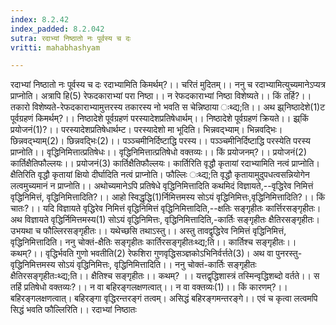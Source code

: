 ```yaml
---
index: 8.2.42
index_padded: 8.2.042
sutra: रदाभ्यां निष्ठातो नः पूर्वस्य च दः
vritti: mahabhashyam

---
```

 रदाभ्यां निष्ठातो नः पूर्वस्य च दः रदाभ्यामिति किमर्थम्?।। चरितं मुदितम्।। ननु च रदाभ्यामित्युच्यमानेऽप्यत्र प्राप्नोति। अत्रापि हि(5) रेफदकाराभ्यां परा निष्ठा।। न रेफदकाराभ्यां निष्ठा विशेष्यते।। किं तर्हि?।। तकारो विशेष्यते-रेफदकाराभ्यामुत्तरस्य तकारस्य नो भवति स चेन्निष्ठाया ःथ्द्य;ति।। अथ झ्र्निष्ठादेशे(1)ट पूर्वग्रहणं किमर्थम्?।। निष्ठादेशे पूर्वग्रहणं परस्यादेशप्रतिषेधार्थम्।। निष्ठादेशे पूर्वग्रहणं क्रियते।। झ्र्किं प्रयोजनं(1)?।। परस्यादेशप्रतिषेधार्थम्ट। परस्यादेशो मा भूदिति। भिन्नवद्भ्याम्। भिन्नवदि्भः। छिन्नवद्भ्याम्(2)। छिन्नवदि्भः(2)।। पञ्ञ्चमीनिर्दिष्टाद्धि परस्य।। पञ्ञ्चमीनिर्दिष्टाद्धि परस्येति परस्य प्राप्नोति।। वृद्धिनिमित्तात्प्रतिषेधः।। वृद्धिनिमित्तात्प्रतिषेधो वक्तव्यः।। किं प्रयोजनम्?।। प्रयोजनं(2) कार्तिक्षैतिफौल्लयः।। प्रयोजनं(3) कार्तिक्षैतिफौल्लयः। कार्तिरिति वृद्धौ कृतायां रदाभ्यामिति नत्वं प्राप्नोति। क्षैतिरिति वृद्धौ कृतायां क्षियो दीर्घादिति नत्वं प्राप्नोति। फौल्लिः ःथ्द्य;ति वृद्धौ कृतायामुदुपधत्वसन्नियोगेन लत्वमुच्यमानं न प्राप्नोति।। अथोच्यमानेऽपि प्रतिषेधे वृद्धिनिमित्तादिति कथमिदं विज्ञायते,--वृद्धिरेव निमित्तं वृद्धिनिमित्तं, वृद्धिनिमित्तादिति?।। आहो स्विद्धृद्धि(1)र्निमित्तमस्य सोऽयं वृद्धिनिमित्तः,वृद्धिनिमित्तादिति?।। किं चातः?।। यदि विज्ञायते वृद्धिरेव निमित्तं वृद्धिनिमित्तं वृद्धिनिमित्तादिति,--क्षतिः सङ्गृहीतः कार्त्तिरसङ्गृहीतः। अथ विज्ञायते वृद्धिर्निमित्तमस्य(1) सोऽयं वृद्धिनिमित्तः, वृद्धिनिमित्तादिति,-कार्तिः सङ्गृहीतः क्षैतिरसङ्गृहीतः। उभयथा च फौल्लिरसङ्गृहीतः।। यथेच्छसि तथाऽस्तु।। अस्तु तावद्वृद्धिरेव निमित्तं वृद्धिनिमित्तं, वृद्धिनिमित्तादिति। ननु चोक्तं-क्षैतिः सङ्गृहीतः कार्तिरसङ्गृहीतःथ्द्य;ति।। कार्तिश्च सङ्गृहीतः।। कथम्?।। वृद्धिर्भवति गुणो भवतीति(2) रेफशिरा गुणवृद्धिसञ्ज्ञकोऽभिनिर्वर्त्तते(3)। अथ वा पुनरस्तु-वृद्धिनिमित्तमस्य सोऽयं वृद्धिनिमित्तः, वृद्धिनिमित्तादिति।। ननु चोक्तं-कार्तिः सङ्गृहीतः क्षैतिरसङ्गृहीतःःथ्द्य;ति।। क्षैतिश्च सङ्गृहीतः।। कथम्? ।। यत्तद्वृद्धिशास्त्रं तस्मिन्वृद्धिशब्दो वर्तते।। स तर्हि प्रतिषेधो वक्तव्यः?।। न वा बहिरङ्गलक्षणत्वात्।। न वा वक्तव्यः(1)।। किं कारणम्?।। बहिरङ्गलक्षणत्वात्। बहिरङ्गा वृद्धिरन्तरङ्गं तत्वम्। असिद्धं बहिरङ्गमन्तरङ्गे।। एवं च कृत्वा लत्वमपि सिद्धं भवति फौल्लिरिति।। रदाभ्यां निष्ठातः 